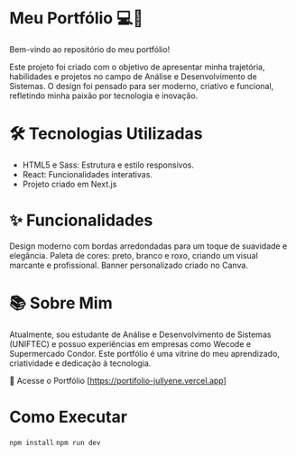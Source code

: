 # Meu Portfólio 💻🎨
Bem-vindo ao repositório do meu portfólio!

Este projeto foi criado com o objetivo de apresentar minha trajetória, habilidades e projetos no campo de Análise e Desenvolvimento de Sistemas. O design foi pensado para ser moderno, criativo e funcional, refletindo minha paixão por tecnologia e inovação.

# 🛠️ Tecnologias Utilizadas

* HTML5 e Sass: Estrutura e estilo responsivos.
* React: Funcionalidades interativas.
* Projeto criado em Next.js

# ✨ Funcionalidades
Design moderno com bordas arredondadas para um toque de suavidade e elegância.
Paleta de cores: preto, branco e roxo, criando um visual marcante e profissional.
Banner personalizado criado no Canva.

# 📚 Sobre Mim
Atualmente, sou estudante de Análise e Desenvolvimento de Sistemas (UNIFTEC) e possuo experiências em empresas como Wecode e Supermercado Condor. Este portfólio é uma vitrine do meu aprendizado, criatividade e dedicação à tecnologia.

🔗 Acesse o Portfólio
[https://portifolio-jullyene.vercel.app]

# Como Executar

`` npm install ``
`` npm run dev ``
